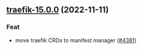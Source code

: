 

## [traefik-15.0.0](https://github.com/truecharts/charts/compare/traefik-14.1.2...traefik-15.0.0) (2022-11-11)

### Feat

- move traefik CRDs to manifest manager ([#4381](https://github.com/truecharts/charts/issues/4381))
  
  